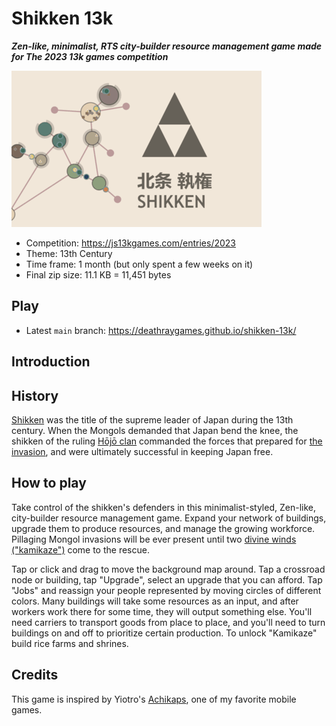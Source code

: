 # Shikken 13k
***Zen-like, minimalist, RTS city-builder resource management game made for The 2023 13k games competition***

<img alt="Rocket utility belt logo" src="./images/Shikken_400x250.png" width="400" />

- Competition: https://js13kgames.com/entries/2023
- Theme: 13th Century
- Time frame: 1 month (but only spent a few weeks on it)
- Final zip size: 11.1 KB = 11,451 bytes

## Play

* Latest `main` branch: https://deathraygames.github.io/shikken-13k/

## Introduction

## History

[Shikken](https://en.wikipedia.org/wiki/Shikken) was the title of the supreme leader of Japan during the 13th century. When the Mongols demanded that Japan bend the knee, the shikken of the ruling [Hōjō clan](https://en.wikipedia.org/wiki/H%C5%8Dj%C5%8D_clan) commanded the forces that prepared for [the invasion](https://en.wikipedia.org/wiki/Mongol_invasions_of_Japan), and were ultimately successful in keeping Japan free.

## How to play

Take control of the shikken's defenders in this minimalist-styled, Zen-like, city-builder resource management game. Expand your network of buildings, upgrade them to produce resources, and manage the growing workforce. Pillaging Mongol invasions will be ever present until two [divine winds ("kamikaze")](https://en.wikipedia.org/wiki/Kamikaze_(typhoon)) come to the rescue.

Tap or click and drag to move the background map around. Tap a crossroad node or building, tap "Upgrade", select an upgrade that you can afford. Tap "Jobs" and reassign your people represented by moving circles of different colors. Many buildings will take some resources as an input, and after workers work there for some time, they will output something else. You'll need carriers to transport goods from place to place, and you'll need to turn buildings on and off to prioritize certain production. To unlock "Kamikaze" build rice farms and shrines.

## Credits

This game is inspired by Yiotro's [Achikaps](https://play.google.com/store/apps/details?id=yio.tro.achikaps_pro&hl=en_US&gl=US&pli=1), one of my favorite mobile games.
